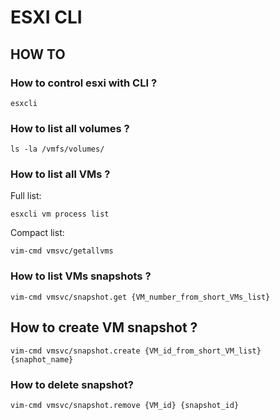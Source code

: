 # ESXI CLI


## HOW TO

### How to control esxi with CLI ?

    esxcli

### How to list all volumes ?

    ls -la /vmfs/volumes/

### How to list all VMs ?
Full list:

    esxcli vm process list

Compact list:

    vim-cmd vmsvc/getallvms

### How to list VMs snapshots ?

    vim-cmd vmsvc/snapshot.get {VM_number_from_short_VMs_list}

## How to create VM snapshot ?

    vim-cmd vmsvc/snapshot.create {VM_id_from_short_VM_list} {snaphot_name}

### How to delete snapshot?

    vim-cmd vmsvc/snapshot.remove {VM_id} {snapshot_id}


